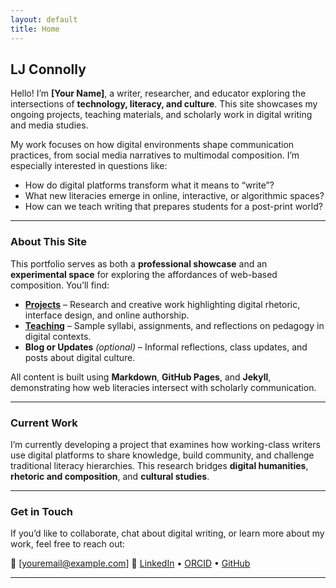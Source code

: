 ```yaml
---
layout: default
title: Home
---
```


## LJ Connolly

Hello! I’m **[Your Name]**, a writer, researcher, and educator exploring the intersections of **technology, literacy, and culture**. This site showcases my ongoing projects, teaching materials, and scholarly work in digital writing and media studies.

My work focuses on how digital environments shape communication practices, from social media narratives to multimodal composition. I’m especially interested in questions like:

* How do digital platforms transform what it means to “write”?
* What new literacies emerge in online, interactive, or algorithmic spaces?
* How can we teach writing that prepares students for a post-print world?

---

### About This Site

This portfolio serves as both a **professional showcase** and an **experimental space** for exploring the affordances of web-based composition. You’ll find:

* **[Projects](projects/)** – Research and creative work highlighting digital rhetoric, interface design, and online authorship.
* **[Teaching](teaching/)** – Sample syllabi, assignments, and reflections on pedagogy in digital contexts.
* **Blog or Updates** *(optional)* – Informal reflections, class updates, and posts about digital culture.

All content is built using **Markdown**, **GitHub Pages**, and **Jekyll**, demonstrating how web literacies intersect with scholarly communication.

---

### Current Work

I’m currently developing a project that examines how working-class writers use digital platforms to share knowledge, build community, and challenge traditional literacy hierarchies. This research bridges **digital humanities**, **rhetoric and composition**, and **cultural studies**.

---

### Get in Touch

If you’d like to collaborate, chat about digital writing, or learn more about my work, feel free to reach out:

📧 [[youremail@example.com](mailto:youremail@example.com)]
🔗 [LinkedIn](#) • [ORCID](#) • [GitHub](https://github.com/yourusername)

---